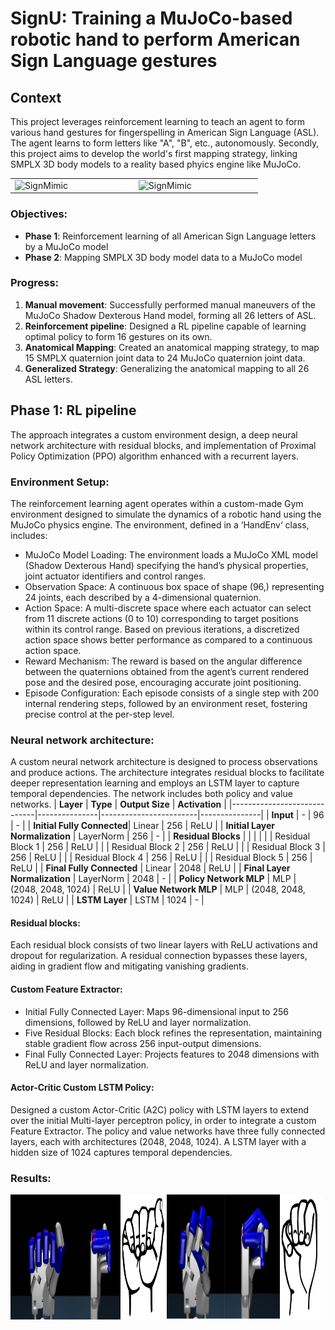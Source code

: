 
# SignU: Training a MuJoCo-based robotic hand to perform American Sign Language gestures

## Context
This project leverages reinforcement learning to teach an agent to form various hand gestures for fingerspelling in American Sign Language (ASL). The agent learns to form letters like "A", "B", etc., autonomously. Secondly, this project aims to develop the world's first mapping strategy, linking SMPLX 3D body models to a reality based phyics engine like MuJoCo. 

<table>
<tr>
  <td width="25%">
     <img src="https://github.com/dgusain/SignU/blob/main/ASL_VW_mj_git.gif" alt="SignMimic" width="250" height="200">  
  </td>
    <td width="25%">
     <img src="https://github.com/dgusain/SignU/blob/main/ASL_AB_mj_git.gif" alt="SignMimic" width="250" height="200">  
  </td>
</tr>
</table>

### Objectives:
- **Phase 1**: Reinforcement learning of all American Sign Language letters by a MuJoCo model
- **Phase 2**: Mapping SMPLX 3D body model data to a MuJoCo model

### Progress:
1. **Manual movement**: Successfully performed manual maneuvers of the MuJoCo Shadow Dexterous Hand model, forming all 26 letters of ASL. 
2. **Reinforcement pipeline**: Designed a RL pipeline capable of learning optimal policy to form 16 gestures on its own. 
3. **Anatomical Mapping**: Created an anatomical mapping strategy, to map 15 SMPLX quaternion joint data to 24 MuJoCo quaternion joint data.
4. **Generalized Strategy**: Generalizing the anatomical mapping to all 26 ASL letters.


## Phase 1: RL pipeline
The approach integrates a custom environment design, a deep neural network architecture with residual blocks, and implementation of Proximal Policy Optimization (PPO) algorithm enhanced with a recurrent layers.  
### Environment Setup: 
The reinforcement learning agent operates within a custom-made Gym environment designed to simulate the dynamics of a robotic hand using the MuJoCo physics engine. The environment, defined in a ‘HandEnv‘ class, includes:
 - MuJoCo Model Loading: The environment loads a MuJoCo XML model (Shadow Dexterous Hand) specifying the hand’s physical properties, joint actuator identifiers and control ranges.
 - Observation Space: A continuous box space of shape (96,) representing 24 joints, each described by a 4-dimensional quaternion.
 - Action Space: A multi-discrete space where each actuator can select from 11 discrete actions (0 to 10) corresponding to target positions within its control range. Based on previous iterations, a discretized action space shows better performance as compared to a continuous action space.
 - Reward Mechanism: The reward is based on the angular difference between the quaternions obtained from the agent’s current rendered pose and the desired pose, encouraging accurate joint positioning.
 - Episode Configuration: Each episode consists of a single step with 200 internal rendering steps, followed by an environment reset, fostering precise control at the per-step level.
### Neural network architecture: 
A custom neural network architecture is designed to process observations and produce actions. The architecture integrates residual blocks to facilitate deeper representation
learning and employs an LSTM layer to capture temporal dependencies. The network includes both policy and value networks.
| **Layer**                  | **Type**       | **Output Size**        | **Activation** |
|-----------------------------|---------------|------------------------|---------------|
| **Input**                  | -             | 96                     | -             |
| **Initial Fully Connected**| Linear        | 256                    | ReLU          |
| **Initial Layer Normalization** | LayerNorm   | 256                    | -             |
| **Residual Blocks**        |               |                        |               |
|                             | Residual Block 1 | 256                    | ReLU          |
|                             | Residual Block 2 | 256                    | ReLU          |
|                             | Residual Block 3 | 256                    | ReLU          |
|                             | Residual Block 4 | 256                    | ReLU          |
|                             | Residual Block 5 | 256                    | ReLU          |
| **Final Fully Connected**  | Linear        | 2048                   | ReLU          |
| **Final Layer Normalization** | LayerNorm   | 2048                   | -             |
| **Policy Network MLP**     | MLP           | (2048, 2048, 1024)     | ReLU          |
| **Value Network MLP**      | MLP           | (2048, 2048, 1024)     | ReLU          |
| **LSTM Layer**             | LSTM          | 1024                   | -             |

#### Residual blocks: 
Each residual block consists of two linear layers with ReLU activations and dropout for
regularization. A residual connection bypasses these layers, aiding in gradient flow and
mitigating vanishing gradients.
#### Custom Feature Extractor:
 - Initial Fully Connected Layer: Maps 96-dimensional input to 256 dimensions, followed by ReLU and layer normalization.
 - Five Residual Blocks: Each block refines the representation, maintaining stable gradient flow across 256 input-output dimensions.
 - Final Fully Connected Layer: Projects features to 2048 dimensions with ReLU and layer normalization.
#### Actor-Critic Custom LSTM Policy:
Designed a custom Actor-Critic (A2C) policy with LSTM layers to extend over the initial Multi-layer perceptron policy, in order to integrate a custom Feature Extractor. The policy and value networks have three fully connected layers, each with architectures (2048, 2048, 1024). A LSTM layer with a hidden size of 1024 captures temporal dependencies.

### Results: 
<table>
<tr>
     <img src="https://github.com/dgusain/SignU/blob/main/gallery/A_sign_act.png" alt="SignMimic" width="250" height="200">  
</tr>
<tr>
     <img src="https://github.com/dgusain/SignU/blob/main/gallery/M_sign_acrt.png" alt="SignMimic" width="250" height="200">  
</tr>
</table>



